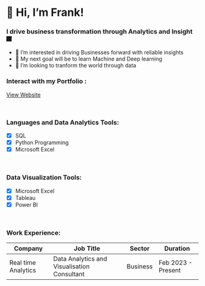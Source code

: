 # 👋 Hi, I’m Frank!

### I drive business transformation through Analytics and Insight 🎆

- 👀 I’m interested in driving Businesses forward with reliable insights
- 🥅 My next goal will be to learn Machine and Deep learning
- 💞️ I’m looking to tranform the world through data

### Interact with my Portfolio :
[View Website](https://frank-analyst.github.io/FrankTheAnalyst.github.io/)

<br />

### Languages and Data Analytics Tools:
- [x] SQL
- [x] Python Programming
- [x] Microsoft Excel

<br />

### Data Visualization Tools:
- [x] Microsoft Excel
- [x] Tableau
- [x] Power BI

<br />

### Work Experience:

| Company                       | Job Title                                          | Sector     |Duration            |
| ------------------------------| ---------------------------------------------------|------------|--------------------|
| Real time Analytics           | Data Analytics and Visualisation Consultant        | Business   |Feb 2023 - Present  |
